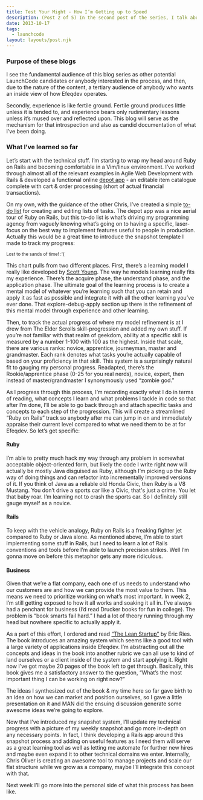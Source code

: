 ```yaml
---
title: Test Your Might - How I’m Getting up to Speed
description: (Post 2 of 5) In the second post of the series, I talk about the approach I use to tackle learning how to code in the most optimal fashion I know how. Even reading this years later, I still agree with most of what I wrote.
date: 2013-10-17
tags:
  - launchcode
layout: layouts/post.njk
---
```


### Purpose of these blogs

I see the fundamental audience of this blog series as other potential LaunchCode candidates or anybody interested in the process, and then, due to the nature of the content, a tertiary audience of anybody who wants an inside view of how Efeqdev operates.

Secondly, experience is like fertile ground. Fertile ground produces little unless it is tended to, and experience bears only rudimentary lessons unless it’s mused over and reflected upon. This blog will serve as the mechanism for that introspection and also as candid documentation of what I’ve been doing.

### What I’ve learned so far

Let’s start with the technical stuff. I’m starting to wrap my head around Ruby on Rails and becoming comfortable in a Vim/linux environment. I’ve worked through almost all of the relevant examples in Agile Web Development with Rails & developed a functional online [depot app](https://github.com/zemptime/depot "Chris Zempel") - an editable item catalogue complete with cart & order processing (short of actual financial transactions).

On my own, with the guidance of the other Chris, I’ve created a simple [to-do list](https://github.com/zemptime/todolist "Chris Zempel") for creating and editing lists of tasks. The depot app was a nice aerial tour of Ruby on Rails, but this to-do list is what’s driving my programming agency from vaguely knowing what’s going on to having a specific, laser-focus on the best way to implement features useful to people in production. Actually this would be a great time to introduce the snapshot template I made to track my progress:

<small>Lost to the sands of time! :'( </small>

This chart pulls from two different places. First, there’s a learning model I really like developed by [Scott Young](http://www.scotthyoung.com/blog/ "Scott Young"). The way he models learning really fits my experience. There’s the acquire phase, the understand phase, and the application phase. The ultimate goal of the learning process is to create a mental model of whatever you’re learning such that you can retain and apply it as fast as possible and integrate it with all the other learning you’ve ever done. That explore-debug-apply section up there is the refinement of this mental model through experience and other learning.

Then, to track the actual progress of where my model refinement is at I drew from The Elder Scrolls skill-progression and added my own stuff. If you’re not familiar with that realm of geekdom, ability at a specific skill is measured by a number 1-100 with 100 as the highest. Inside that scale, there are various ranks: novice, apprentice, journeyman, master and grandmaster. Each rank denotes what tasks you’re actually capable of based on your proficiency in that skill. This system is a surprisingly natural fit to gauging my personal progress. Readapted, there’s the Rookie/apprentice phase (0-25 for you real nerds), novice, expert, then instead of master/grandmaster I synonymously used “zombie god.”

As I progress through this process, I’m recording exactly what I do in terms of reading, what concepts I learn and what problems I tackle in code so that after I’m done, I’ll be able to go back through and attach specific tasks and concepts to each step of the progression. This will create a streamlined “Ruby on Rails” track so anybody after me can jump in on and immediately appraise their current level compared to what we need them to be at for Efeqdev. So let’s get specific:

#### Ruby

I’m able to pretty much hack my way through any problem in somewhat acceptable object-oriented form, but likely the code I write right now will actually be mostly Java disguised as Ruby, although I’m picking up the Ruby way of doing things and can refactor into incrementally improved versions of it. If you think of Java as a reliable old Honda Civic, then Ruby is a V8 Mustang. You don’t drive a sports car like a Civic, that's just a crime. You let that baby roar. I’m learning not to crash the sports car. So I definitely still gauge myself as a novice.

#### Rails

To keep with the vehicle analogy, Ruby on Rails is a freaking fighter jet compared to Ruby or Java alone. As mentioned above, I’m able to start implementing some stuff in Rails, but I need to learn a lot of Rails conventions and tools before I’m able to launch precision strikes. Well I’m gonna move on before this metaphor gets any more ridiculous.

#### Business

Given that we’re a flat company, each one of us needs to understand who our customers are and how we can provide the most value to them. This means we need to prioritize working on what’s most important. In week 2, I’m still getting exposed to how it all works and soaking it all in. I’ve always had a penchant for business (I’d read Drucker books for fun in college). The problem is “book smarts fail hard.” I had a lot of theory running through my head but nowhere specific to actually apply it.

As a part of this effort, I ordered and read [“The Lean Startup”](http://theleanstartup.com/ "The Lean Startup by Eric Ries") by Eric Ries. The book introduces an amazing system which seems like a good tool with a large variety of applications inside Efeqdev. I’m abstracting out all the concepts and ideas in the book into another rubric we can all use to kind of land ourselves or a client inside of the system and start applying it. Right now I’ve got maybe 20 pages of the book left to get through. Basically, this book gives me a satisfactory answer to the question, “What’s the most important thing I can be working on right now?”

The ideas I synthesized out of the book & my time here so far gave birth to an idea on how we can market and position ourselves, so I gave a little presentation on it and MAN did the ensuing discussion generate some awesome ideas we’re going to explore.

Now that I’ve introduced my snapshot system, I’ll update my technical progress with a picture of my weekly snapshot and go more in-depth on any necessary points. In fact, I think developing a Rails app around this snapshot process and adding on useful features as I need them will serve as a great learning tool as well as letting me automate for further new hires and maybe even expand it to other technical domains we enter. Internally, Chris Oliver is creating an awesome tool to manage projects and scale our flat structure while we grow as a company, maybe I’ll integrate this concept with that.

Next week I’ll go more into the personal side of what this process has been like.
